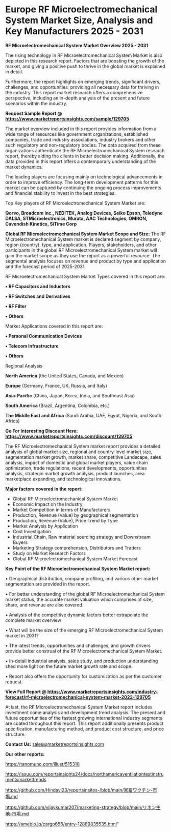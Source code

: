 # Europe RF Microelectromechanical System Market Size, Analysis and Key Manufacturers 2025 - 2031

<Strong> RF Microelectromechanical System Market Overview 2025 - 2031</strong>

The rising technology in RF Microelectromechanical System Market is also depicted in this research report. Factors that are boosting the growth of the market, and giving a positive push to thrive in the global market is explained in detail.

Furthermore, the report highlights on emerging trends, significant drivers, challenges, and opportunities, providing all necessary data for thriving in the industry. This report market research offers a comprehensive perspective, including an in-depth analysis of the present and future scenarios within the industry.

<strong>Request Sample Report @ <a href=https://www.marketreportsinsights.com/sample/129705>https://www.marketreportsinsights.com/sample/129705</a></strong>

The market overview included in this report provides information from a wide range of resources like government organizations, established companies, trade and industry associations, industry brokers and other such regulatory and non-regulatory bodies. The data acquired from these organizations authenticate the RF Microelectromechanical System research report, thereby aiding the clients in better decision making. Additionally, the data provided in this report offers a contemporary understanding of the market dynamics.

The leading players are focusing mainly on technological advancements in order to improve efficiency. The long-term development patterns for this market can be captured by continuing the ongoing process improvements and financial stability to invest in the best strategies.

Top Key players of RF Microelectromechanical System Market are:

<strong>Qorvo, Broadcom Inc., NEDITEK, Analog Devices, Seiko Epson, Teledyne DALSA, STMicroelectronics, Murata, AAC Technologies, OMRON, Cavendish Kinetics, SiTime Corp</strong>

<strong><b>Global RF Microelectromechanical System Market Scope and Size:</b></strong>
The RF Microelectromechanical System market is declared segment by company, region (country), type, and application. Players, stakeholders, and other participants in the global RF Microelectromechanical System market will gain the market scope as they use the report as a powerful resource. The segmental analysis focuses on revenue and product by type and application and the forecast period of 2025-2031.

RF Microelectromechanical System Market Types covered in this report are:

<strong>• RF Capacitors and Inductors

• RF Switches and Derivatives

• RF Filter

• Others</strong>

Market Applications covered in this report are:

<strong>• Personal Communication Devices

• Telecom Infrastructure

• Others</strong> 

Regional Analysis

<strong>North America</strong> (the United States, Canada, and Mexico)

<strong>Europe</strong> (Germany, France, UK, Russia, and Italy)

<strong>Asia-Pacific</strong> (China, Japan, Korea, India, and Southeast Asia)

<strong>South America</strong> (Brazil, Argentina, Colombia, etc.)

<strong>The Middle East and Africa</strong> (Saudi Arabia, UAE, Egypt, Nigeria, and South Africa)

<strong>Go For Interesting Discount Here: <a href=https://www.marketreportsinsights.com/discount/129705>https://www.marketreportsinsights.com/discount/129705</a></strong>

The RF Microelectromechanical System market report provides a detailed analysis of global market size, regional and country-level market size, segmentation market growth, market share, competitive Landscape, sales analysis, impact of domestic and global market players, value chain optimization, trade regulations, recent developments, opportunities analysis, strategic market growth analysis, product launches, area marketplace expanding, and technological innovations.

<strong><b>Major factors covered in the report:</b></strong>
<ul>
  <li>Global RF Microelectromechanical System Market </li>
  <li>Economic Impact on the Industry</li>
  <li>Market Competition in terms of Manufacturers</li>
  <li>Production, Revenue (Value) by geographical segmentation</li>
  <li>Production, Revenue (Value), Price Trend by Type</li>
  <li>Market Analysis by Application</li>
  <li>Cost Investigation</li>
  <li>Industrial Chain, Raw material sourcing strategy and Downstream Buyers</li>
  <li>Marketing Strategy comprehension, Distributors and Traders</li>
  <li>Study on Market Research Factors</li>
  <li>Global RF Microelectromechanical System Market Forecast</li>
</ul>

<strong><b>Key Point of the RF Microelectromechanical System Market report:</b></strong>

• Geographical distribution, company profiling, and various other market segmentation are provided in the report.

• For better understanding of the global RF Microelectromechanical System market status, the accurate market valuation which comprises of size, share, and revenue are also covered.

• Analysis of the competitive dynamic factors better extrapolate the complete market overview

• What will be the size of the emerging RF Microelectromechanical System market in 2031?

• The latest trends, opportunities and challenges, and growth drivers provide better construal of the RF Microelectromechanical System Market.

• In-detail industrial analysis, sales study, and production understanding shed more light on the future market growth rate and scope.

• Report also offers the opportunity for customization as per the customer request.

<strong><b>View Full Report @ <a href=https://www.marketreportsinsights.com/industry-forecast/rf-microelectromechanical-system-market-2022-129705>https://www.marketreportsinsights.com/industry-forecast/rf-microelectromechanical-system-market-2022-129705</a></b></strong>


At last, the RF Microelectromechanical System Market report includes investment come analysis and development trend analysis. The present and future opportunities of the fastest growing international industry segments are coated throughout this report. This report additionally presents product specification, manufacturing method, and product cost structure, and price structure.

<strong>Contact Us:</strong>
sales@marketreportsinsights.com

<strong>Our other reports:</strong>

<a href=https://tanomuno.com/illust/515310>https://tanomuno.com/illust/515310</a>

<a href=https://issuu.com/reportsinsights24/docs/northamericaventilationtestinstrumentsmarkettrends>https://issuu.com/reportsinsights24/docs/northamericaventilationtestinstrumentsmarkettrends</a>

<a href=https://github.com/Hindavi23/reportsinsites-/blob/main/家畜ワクチン-市場.md>https://github.com/Hindavi23/reportsinsites-/blob/main/家畜ワクチン-市場.md</a>

<a href=https://github.com/vijaykumar207/marketing-strategy/blob/main/リネン生地-市場.md>https://github.com/vijaykumar207/marketing-strategy/blob/main/リネン生地-市場.md</a>

<a href=https://ameblo.jp/cargo656/entry-12889835535.html>https://ameblo.jp/cargo656/entry-12889835535.html</a>"
